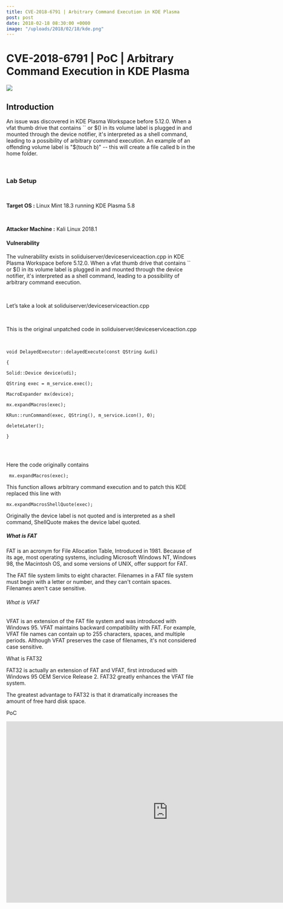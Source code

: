 ```yaml
---
title: CVE-2018-6791 | Arbitrary Command Execution in KDE Plasma
post: post
date: 2018-02-18 08:30:00 +0000
image: "/uploads/2018/02/18/kde.png"
---
```

<h1 class="cyan-text title">CVE-2018-6791 | PoC | Arbitrary Command Execution in KDE Plasma</h1>

<img class="responsive-img z-depth-5" src="/thewhitehat/images/kde.png">

<h2 class="cyan-text subtitle">Introduction</h2>

<p class="content white-text">

An issue was discovered in KDE Plasma Workspace before 5.12.0. When a vfat thumb drive that contains \`\` or $() in its volume label is plugged in and mounted through the device notifier, it's interpreted as a shell command, leading to a possibility of arbitrary command execution. An example of an offending volume label is "$(touch b)" -- this will create a file called b in the home folder.

<br>

<h3 class="cyan-text subtitle">Lab Setup</h3>

<br>

<b class="cyan-text">Target OS :</b> Linux Mint 18.3 running KDE Plasma 5.8

<br>

<b class="cyan-text">Attacker Machine :</b> Kali Linux 2018.1

<h4 class="cyan-text subtitle">Vulnerability</h4>

The vulnerability exists in soliduiserver/deviceserviceaction.cpp in KDE Plasma Workspace before 5.12.0. When a vfat thumb drive that contains \`\` or $() in its volume label is plugged in and mounted through the device notifier, it's interpreted as a shell command, leading to a possibility of arbitrary command execution.

<br>

Let’s take a look at soliduiserver/deviceserviceaction.cpp 

<br>

This is the original unpatched code in soliduiserver/deviceserviceaction.cpp

<br>

<pre><code class="grey darken-4 red-text">void DelayedExecutor::delayedExecute(const QString &udi)

{

Solid::Device device(udi);

QString exec = m_service.exec();

MacroExpander mx(device);

mx.expandMacros(exec);

KRun::runCommand(exec, QString(), m_service.icon(), 0);

deleteLater();

}

</code></pre>

<br>

Here the code originally contains

<pre><code class="grey darken-4 red-text"> mx.expandMacros(exec); </code></pre>

This function allows arbitrary command execution and to patch this KDE replaced this line with

<pre><code class="grey darken-4 red-text">mx.expandMacrosShellQuote(exec);</code></pre>

Originally the device label is not quoted and is interpreted as a shell command, ShellQuote makes the device label quoted.

<h5 class="cyan-text subtitle">What is FAT</h5>

FAT is an acronym for File Allocation Table, Introduced in 1981. Because of its age, most operating systems, including Microsoft Windows NT, Windows 98, the Macintosh OS, and some versions of UNIX, offer support for FAT.

The FAT file system limits to eight character. Filenames in a FAT file system must  begin with a letter or number, and they can't contain spaces. Filenames aren't case sensitive.

<h6 class="cyan-text subtitle">What is VFAT</h6>

VFAT is an extension of the FAT file system and was introduced with Windows 95. VFAT maintains backward compatibility with FAT. For example, VFAT file names can contain up to 255 characters, spaces, and multiple periods. Although VFAT preserves the case of filenames, it's not considered case sensitive.

<h7 class="cyan-text subtitle">What is FAT32</h7>

FAT32 is actually an extension of FAT and VFAT, first introduced with Windows 95 OEM Service Release 2. FAT32 greatly enhances the VFAT file system.

The greatest advantage to FAT32 is that it dramatically increases the amount of free hard disk space.

<h8 class="cyan-text subtitle">PoC</h8>

<div class="video-container">

<iframe width="853" height="480" src="https://www.youtube.com/watch?v=_rIaMoEkjFU&" frameborder="0" allowfullscreen></iframe>

</div>

</p>